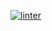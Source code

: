 
 [![linter](https://github.com/DavidP-H/Unit2-03/workflows/linter/badge.svg)](https://github.com/marketplace/actions/super-linter)         
 

